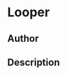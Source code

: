# Looper

## Author

<!-- Insert Your Name Here -->

## Description

<!-- Describe your example here -->

